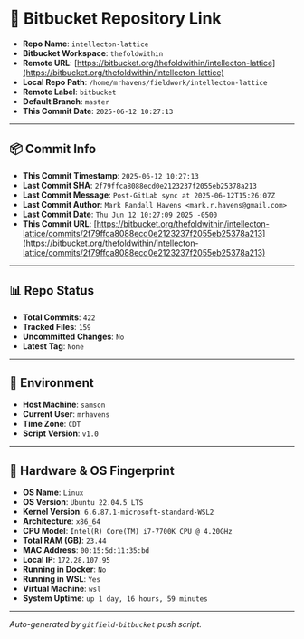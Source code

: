 # 🔗 Bitbucket Repository Link

- **Repo Name**: `intellecton-lattice`
- **Bitbucket Workspace**: `thefoldwithin`
- **Remote URL**: [https://bitbucket.org/thefoldwithin/intellecton-lattice](https://bitbucket.org/thefoldwithin/intellecton-lattice)
- **Local Repo Path**: `/home/mrhavens/fieldwork/intellecton-lattice`
- **Remote Label**: `bitbucket`
- **Default Branch**: `master`
- **This Commit Date**: `2025-06-12 10:27:13`

---

## 📦 Commit Info

- **This Commit Timestamp**: `2025-06-12 10:27:13`
- **Last Commit SHA**: `2f79ffca8088ecd0e2123237f2055eb25378a213`
- **Last Commit Message**: `Post-GitLab sync at 2025-06-12T15:26:07Z`
- **Last Commit Author**: `Mark Randall Havens <mark.r.havens@gmail.com>`
- **Last Commit Date**: `Thu Jun 12 10:27:09 2025 -0500`
- **This Commit URL**: [https://bitbucket.org/thefoldwithin/intellecton-lattice/commits/2f79ffca8088ecd0e2123237f2055eb25378a213](https://bitbucket.org/thefoldwithin/intellecton-lattice/commits/2f79ffca8088ecd0e2123237f2055eb25378a213)

---

## 📊 Repo Status

- **Total Commits**: `422`
- **Tracked Files**: `159`
- **Uncommitted Changes**: `No`
- **Latest Tag**: `None`

---

## 🧭 Environment

- **Host Machine**: `samson`
- **Current User**: `mrhavens`
- **Time Zone**: `CDT`
- **Script Version**: `v1.0`

---

## 🧬 Hardware & OS Fingerprint

- **OS Name**: `Linux`
- **OS Version**: `Ubuntu 22.04.5 LTS`
- **Kernel Version**: `6.6.87.1-microsoft-standard-WSL2`
- **Architecture**: `x86_64`
- **CPU Model**: `Intel(R) Core(TM) i7-7700K CPU @ 4.20GHz`
- **Total RAM (GB)**: `23.44`
- **MAC Address**: `00:15:5d:11:35:bd`
- **Local IP**: `172.28.107.95`
- **Running in Docker**: `No`
- **Running in WSL**: `Yes`
- **Virtual Machine**: `wsl`
- **System Uptime**: `up 1 day, 16 hours, 59 minutes`

---

_Auto-generated by `gitfield-bitbucket` push script._
